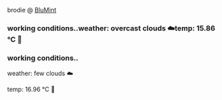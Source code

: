 brodie @ [BluMint](https://www.linkedin.com/company/blumint-io/)

<!--weather_start-->
### working conditions..weather: overcast clouds ☁️temp: 15.86 °C 👕<!--weather_end-->
<!--weather_start-->
### working conditions..

weather: few clouds ☁️

temp: 16.96 °C 👕
<!--weather_end-->
